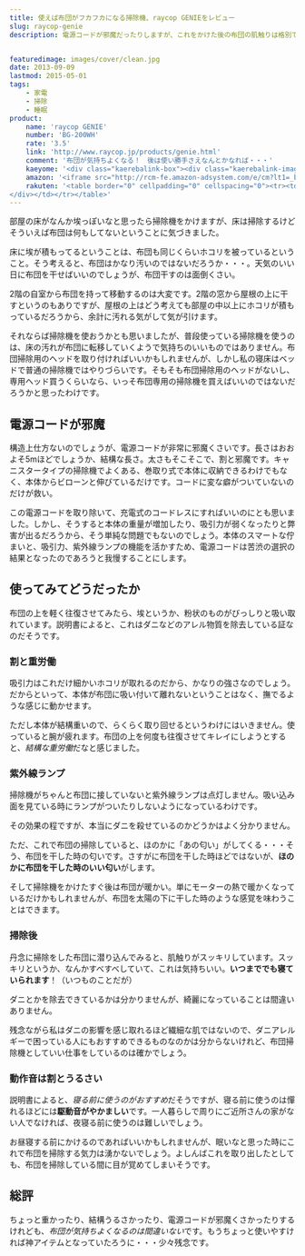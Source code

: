 ```yaml
---
title: 使えば布団がフカフカになる掃除機、raycop GENIEをレビュー
slug: raycop-genie
description: 電源コードが邪魔だったりしますが、これをかけた後の布団の肌触りは格別です。布団全体をしっかり掃除するのはかなりの重労働となりますが、これで掃除すればほんのりと暖かくなり、布団を日光の下に干したような匂いも感じられて気持ちいいです。


featuredimage: images/cover/clean.jpg
date: 2013-09-09
lastmod: 2015-05-01
tags: 
    - 家電
    - 掃除
    - 睡眠
product:
    name: 'raycop GENIE'
    number: 'BG-200WH'
    rate: '3.5'
    link: 'http://www.raycop.jp/products/genie.html'
    comment: '布団が気持ちよくなる！　後は使い勝手さえなんとかなれば・・・'
    kaeyome: '<div class="kaerebalink-box"><div class="kaerebalink-image"><a href="http://www.amazon.co.jp/exec/obidos/ASIN/B0078X3I60/illusionspace-22/ref=nosim/" rel="nofollow" target="_blank"><img src="http://ecx.images-amazon.com/images/I/31Ruy2uu1pL._SL160_.jpg" style="border: none;" /></a></div><div class="kaerebalink-info"><div class="kaerebalink-name"><a href="http://www.amazon.co.jp/exec/obidos/ASIN/B0078X3I60/illusionspace-22/ref=nosim/" rel="nofollow" target="_blank">レイコップ ふとん専用ダニクリーナー (ホワイト)【掃除機】raycop GENIE ジニー BG-200WH</a><div class="kaerebalink-powered-date">posted with <a href="http://kaereba.com" rel="nofollow" target="_blank">カエレバ</a></div></div><div class="kaerebalink-detail"> レイコップ     </div><div class="kaerebalink-link1"><div class="shoplinkamazon"><a href="http://www.amazon.co.jp/gp/search?keywords=BG-200WH&__mk_ja_JP=%83J%83%5E%83J%83i&tag=illusionspace-22" rel="nofollow" target="_blank" title="アマゾン" >Amazonで購入</a></div><div class="shoplinkrakuten"><a href="http://hb.afl.rakuten.co.jp/hgc/0e95387f.f2aef20d.0e953880.25e412bd/?pc=http%3A%2F%2Fsearch.rakuten.co.jp%2Fsearch%2Fmall%2FBG-200WH%2F-%2Ff.1-p.1-s.1-sf.0-st.A-v.2%3Fx%3D0%26scid%3Daf_ich_link_urltxt%26m%3Dhttp%3A%2F%2Fm.rakuten.co.jp%2F" rel="nofollow" target="_blank" title="楽天市場" >楽天市場で購入</a></div></div></div><div class="booklink-footer" style="clear: left"></div></div>'
    amazon: '<iframe src="http://rcm-fe.amazon-adsystem.com/e/cm?lt1=_blank&bc1=000000&IS2=1&bg1=FFFFFF&fc1=000000&lc1=0000FF&t=illusionspace-22&o=9&p=8&l=as4&m=amazon&f=ifr&ref=ss_til&asins=B0078X3I60" style="width:120px;height:240px;" scrolling="no" marginwidth="0" marginheight="0" frameborder="0"></iframe>'
    rakuten: '<table border="0" cellpadding="0" cellspacing="0"><tr><td valign="top"><div style="border:1px solid;margin:0px;padding:6px 0px;width:120px;text-align:center;float:left"><a href="http://hb.afl.rakuten.co.jp/hgc/11b5af55.fa74cd6b.11b5af56.39a5e334/?pc=http%3a%2f%2fitem.rakuten.co.jp%2fjism%2f8809248466478-21-21113-n%2f%3fscid%3daf_link_tbl&m=http%3a%2f%2fm.rakuten.co.jp%2fjism%2fi%2f10875327%2f" target="_blank"><img src="http://hbb.afl.rakuten.co.jp/hgb/?pc=http%3a%2f%2fthumbnail.image.rakuten.co.jp%2f%400_mall%2fjism%2fcabinet%2f0250%2f8809248466478.jpg%3f_ex%3d80x80&m=http%3a%2f%2fthumbnail.image.rakuten.co.jp%2f%400_mall%2fjism%2fcabinet%2f0250%2f8809248466478.jpg%3f_ex%3d64x64" alt="【9/9am9:59迄ポイント2倍】【Joshinはネット通販部門1位(アフ..." border="0" style="margin:0px;padding:0px"></a><p style="font-size:12px;line-height:1.4em;text-align:left;margin:0px;padding:2px 6px"><a href="http://hb.afl.rakuten.co.jp/hgc/11b5af55.fa74cd6b.11b5af56.39a5e334/?pc=http%3a%2f%2fitem.rakuten.co.jp%2fjism%2f8809248466478-21-21113-n%2f%3fscid%3daf_link_tbl&m=http%3a%2f%2fm.rakuten.co.jp%2fjism%2fi%2f10875327%2f" target="_blank">【9/9am9:59迄ポイント2倍】【Joshinはネット通販部門1位(アフ...</a>
</div></td></tr></table>'
---
```


部屋の床がなんか埃っぽいなと思ったら掃除機をかけますが、床は掃除するけどそういえば布団は何もしてないということに気づきました。

床に埃が積もってるということは、布団も同じくらいホコリを被っているということ。そう考えると、布団はかなり汚いのではないだろうか・・・。天気のいい日に布団を干せばいいのでしょうが、布団干すのは面倒くさい。

2階の自室から布団を持って移動するのは大変です。2階の窓から屋根の上に干すというのもありですが、屋根の上はどう考えても部屋の中以上にホコリが積もっているだろうから、余計に汚れる気がして気が引けます。

それならば掃除機を使おうかとも思いましたが、普段使っている掃除機を使うのは、床の汚れが布団に転移していくようで気持ちのいいものではありません。布団掃除用のヘッドを取り付ければいいかもしれませんが、しかし私の寝床はベッドで普通の掃除機ではやりづらいです。そもそも布団掃除用のヘッドがないし、専用ヘッド買うくらいなら、いっそ布団専用の掃除機を買えばいいのではないだろうかと思ったわけです。


## 電源コードが邪魔


構造上仕方ないのでしょうが、電源コードが非常に邪魔くさいです。長さはおおよそ5mほどでしょうか、結構な長さ。太さもそこそこで、割と邪魔です。キャニスタータイプの掃除機でよくある、巻取り式で本体に収納できるわけでもなく、本体からビローンと伸びているだけです。コードに変な癖がついていないのだけが救い。

この電源コードを取り除いて、充電式のコードレスにすればいいのにとも思いました。しかし、そうすると本体の重量が増加したり、吸引力が弱くなったりと弊害が出るだろうから、そう単純な問題でもないのでしょう。本体のスマートな佇まいと、吸引力、紫外線ランプの機能を活かすため、電源コードは苦渋の選択の結果となったのであろうと我慢することにします。


## 使ってみてどうだったか


布団の上を軽く往復させてみたら、埃というか、粉状のものがびっしりと吸い取れています。説明書によると、これはダニなどのアレル物質を除去している証なのだそうです。


### 割と重労働


吸引力はこれだけ細かいホコリが取れるのだから、かなりの強さなのでしょう。だからといって、本体が布団に吸い付いて離れないということはなく、撫でるような感じに動かせます。

ただし本体が結構重いので、らくらく取り回せるというわけにはいきません。使っていると腕が疲れます。布団の上を何度も往復させてキレイにしようとすると、<em>結構な重労働</em>だなと感じました。


### 紫外線ランプ


掃除機がちゃんと布団に接していないと紫外線ランプは点灯しません。吸い込み面を見ている時にランプがついたりしないようになっているわけです。

その効果の程ですが、本当にダニを殺せているのかどうかはよく分かりません。

ただ、これで布団の掃除していると、ほのかに「あの匂い」がしてくる・・・そう、布団を干した時の匂いです。さすがに布団を干した時ほどではないが、<strong>ほのかに布団を干した時のいい匂い</strong>がします。

そして掃除機をかけたすぐ後は布団が暖かい。単にモーターの熱で暖かくなっているだけかもしれませんが、布団を太陽の下に干した時のような感覚を味わうことはできます。


### 掃除後


丹念に掃除をした布団に潜り込んでみると、肌触りがスッキリしています。スッキリというか、なんかすべすべしていて、これは気持ちいい。<strong>いつまででも寝ていられます</strong>！（いつものことだが）

ダニとかを除去できているかは分かりませんが、綺麗になっていることは間違いありません。

残念ながら私はダニの影響を感じ取れるほど繊細な肌ではないので、ダニアレルギーで困っている人にもおすすめできるものなのかは分からないけれど、布団掃除機としていい仕事をしているのは確かでしょう。


### 動作音は割とうるさい


説明書によると、<em>寝る前に使うのがおすすめ</em>だそうですが、寝る前に使うのは憚れるほどには<strong>駆動音がやかましい</strong>です。一人暮らしで周りにご近所さんの家がない人でなければ、夜寝る前に使うのは難しいでしょう。

お昼寝する前にかけるのであればいいかもしれませんが、眠いなと思った時にこれで布団を掃除する気力は湧かないでしょう。よしんばこれを取り出したとしても、布団を掃除している間に目が覚めてしまいそうです。


## 総評


ちょっと重かったり、結構うるさかったり、電源コードが邪魔くさかったりするけれども、<em>布団が気持ちよくなるのは間違いない</em>です。もうちょっと使いやすければ神アイテムとなっていたろうに・・・少々残念です。


  